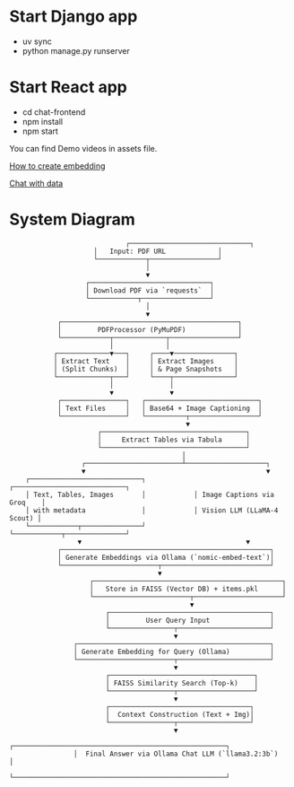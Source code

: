 # Start Django app
- uv sync
- python manage.py runserver

# Start React app 
- cd chat-frontend  
- npm install 
- npm start


You can find Demo videos in assets file.

[How to create embedding](./assets/embedding.webm)

[Chat with data](./assets/query.webm)


# System Diagram


                                 ┌──────────────────────────────┐
                         │   Input: PDF URL             │
                         └────────────┬─────────────────┘
                                      │
                                      ▼
                       ┌──────────────────────────────┐
                       │ Download PDF via `requests`  │
                       └────────────┬─────────────────┘
                                      │
                                      ▼
                ┌────────────────────────────────────────────┐
                │         PDFProcessor (PyMuPDF)             │
                └────────────┬─────────────┬─────────────────┘
                             │             │
               ┌─────────────▼───┐     ┌────▼───────────────┐
               │ Extract Text    │     │ Extract Images     │
               │ (Split Chunks)  │     │ & Page Snapshots   │
               └─────────────┬───┘     └────┬───────────────┘
                             │              │
                             ▼              ▼
                ┌────────────────┐   ┌────────────────────────────┐
                │ Text Files     │   │ Base64 + Image Captioning  │
                └────────────────┘   └──────────┬─────────────────┘
                                                ▼
                          ┌────────────────────────────────────┐
                          │     Extract Tables via Tabula      │
                          └────────────────────────────────────┘
                                               │
                      ┌────────────────────────┴────────────────────┐
                      ▼                                             ▼
        ┌────────────────────────────┐            ┌────────────────────────────┐
        │ Text, Tables, Images       │            │ Image Captions via Groq    │
        │ with metadata              │            │ Vision LLM (LLaMA-4 Scout) │
        └────────────┬───────────────┘            └────────────┬───────────────┘
                     ▼                                         ▼
                ┌────────────────────────────────────────────────────┐
                │ Generate Embeddings via Ollama (`nomic-embed-text`)│
                └────────────────────────┬───────────────────────────┘
                                         ▼
                        ┌───────────────────────────────────────────────┐
                        │   Store in FAISS (Vector DB) + items.pkl      │
                        └────────────────────────┬──────────────────────┘
                                                 ▼
                            ┌────────────────────────────────────────┐
                            │         User Query Input               │
                            └────────────────┬───────────────────────┘
                                             ▼
                    ┌────────────────────────────────────────────────┐
                    │ Generate Embedding for Query (Ollama)          │
                    └────────────────────────┬───────────────────────┘
                                             ▼
                            ┌────────────────────────────────────┐
                            │ FAISS Similarity Search (Top-k)    │
                            └────────────────┬───────────────────┘
                                             ▼
                            ┌───────────────────────────────────┐
                            │  Context Construction (Text + Img)│
                            └────────────────┬──────────────────┘
                                             ▼
                    ┌─────────────────────────────────────────────────────┐
                    │  Final Answer via Ollama Chat LLM (`llama3.2:3b`)   │
                    └─────────────────────────────────────────────────────┘
